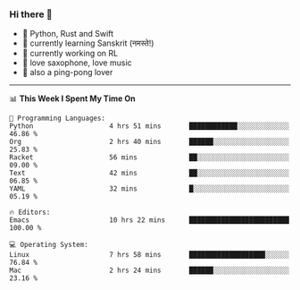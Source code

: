 ### Hi there 👋

- 📙 Python, Rust and Swift
- 🌱 currently learning Sanskrit (नमस्ते!)
- 🔭 currently working on RL
- 🎷 love saxophone, love music
- 🏓 also a ping-pong lover

<!--
**ZiqinGong/ZiqinGong** is a ✨ _special_ ✨ repository because its `README.md` (this file) appears on your GitHub profile.

Here are some ideas to get you started:

- 🔭 I’m currently working on ...
- 🌱 I’m currently learning ...
- 👯 I’m looking to collaborate on ...
- 🤔 I’m looking for help with ...
- 💬 Ask me about ...
- 📫 gongzq0301@sjtu.edu.cn
- 😄 Pronouns: ...
- ⚡ Fun fact: ...
-->

---

<!--START_SECTION:waka-->
📊 **This Week I Spent My Time On** 

```text
💬 Programming Languages: 
Python                   4 hrs 51 mins       ████████████░░░░░░░░░░░░░   46.86 % 
Org                      2 hrs 40 mins       ██████░░░░░░░░░░░░░░░░░░░   25.83 % 
Racket                   56 mins             ██░░░░░░░░░░░░░░░░░░░░░░░   09.00 % 
Text                     42 mins             ██░░░░░░░░░░░░░░░░░░░░░░░   06.85 % 
YAML                     32 mins             █░░░░░░░░░░░░░░░░░░░░░░░░   05.19 % 

🔥 Editors: 
Emacs                    10 hrs 22 mins      █████████████████████████   100.00 % 

💻 Operating System: 
Linux                    7 hrs 58 mins       ███████████████████░░░░░░   76.84 % 
Mac                      2 hrs 24 mins       ██████░░░░░░░░░░░░░░░░░░░   23.16 % 
```


<!--END_SECTION:waka-->
